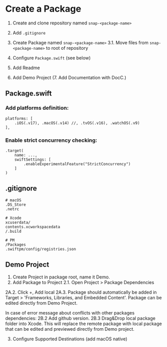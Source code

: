 #  Create a Package

1. Create and clone repository named `snap-<package-name>`
2. Add `.gitignore`
3. Create Package named `snap-<package-name>`
3.1. Move files from `snap-<package-name>` to root of repository
4. Configure `Package.swift` (see below)

5. Add Readme
6. Add Demo Project
(7. Add Documentation with DocC.)


## Package.swift

### Add platforms definition:

```
platforms: [
    .iOS(.v17), .macOS(.v14) //, .tvOS(.v16), .watchOS(.v9)
],
```

### Enable strict concurrency checking:
```
.target(
    name: ...,
    swiftSettings: [
        .enableExperimentalFeature("StrictConcurrency")
    ]
)
```

## .gitignore

```
# macOS
.DS_Store
.netrc

# Xcode
xcuserdata/
contents.xcworkspacedata
/.build

# PM
/Packages
.swiftpm/config/registries.json
```


## Demo Project

1. Create Project in package root, name it <PackageName>Demo.
2. Add Package to Project
2.1. Open Project > Package Dependencies

2A.2. Click +, Add local
2A.3. Package should automatically be added in Target > 'Frameworks, Libraries, and Embedded Content'. Package can be edited directly from Demo Project.

In case of error message about conflicts with other packages dependencies:
2B.2 Add github version.
2B.3 Drag&Drop local package folder into Xcode. This will replace the remote package with local package that can be edited and previewed directly from Demo project.

3. Configure Supported Destinations (add macOS native)
